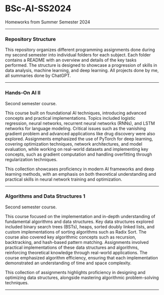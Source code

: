 # BSc-AI-SS2024
Homeworks from Summer Semester 2024

---

### Repository Structure
This repository organizes different programming assignments done during my second semester into individual folders for each subject. Each folder contains a README with an overview and details of the key tasks performed. The structure is designed to showcase a progression of skills in data analysis, machine learning, and deep learning. All projects done by me, all summaries done by ChatGPT.

---

### Hands-On AI II
Second semester course.

This course built on foundational AI techniques, introducing advanced concepts and practical implementations. Topics included logistic regression, neural networks, recurrent neural networks (RNNs), and LSTM networks for language modeling. Critical issues such as the vanishing gradient problem and advanced applications like drug discovery were also explored. Assignments emphasized the use of PyTorch for deep learning, covering optimization techniques, network architectures, and model evaluation, while working on real-world datasets and implementing key concepts, such as gradient computation and handling overfitting through regularization techniques.

This collection showcases proficiency in modern AI frameworks and deep learning methods, with an emphasis on both theoretical understanding and practical skills in neural network training and optimization.

---

### **Algorithms and Data Structures 1**
Second semester course.

This course focused on the implementation and in-depth understanding of fundamental algorithms and data structures. Key data structures explored included binary search trees (BSTs), heaps, sorted doubly linked lists, and custom implementations of sorting algorithms such as Radix Sort. The course also covered key algorithmic concepts such as recursion, backtracking, and hash-based pattern matching. Assignments involved practical implementations of these data structures and algorithms, reinforcing theoretical knowledge through real-world applications. The course emphasized algorithm efficiency, ensuring that each implementation demonstrated an understanding of time and space complexity.

This collection of assignments highlights proficiency in designing and optimizing data structures, alongside mastering algorithmic problem-solving techniques.

---
